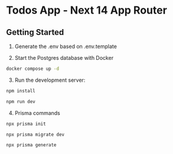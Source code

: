 # Todos App - Next 14 App Router

## Getting Started

1. Generate the .env based on .env.template

2. Start the Postgres database with Docker

```bash
docker compose up -d
```

3. Run the development server:

```bash
npm install

npm run dev
```

4. Prisma commands

```bash
npx prisma init

npx prisma migrate dev

npx prisma generate
```

